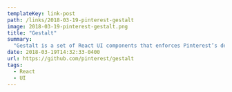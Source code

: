 ```yaml
---
templateKey: link-post
path: /links/2018-03-19-pinterest-gestalt
image: 2018-03-19-pinterest-gestalt.png
title: "Gestalt"
summary:
  "Gestalt is a set of React UI components that enforces Pinterest’s design language. We use it to streamline communication between designers and developers by enforcing a bunch of fundamental UI components. This common set of components helps raise the bar for UX & accessibility across Pinterest."
date: 2018-03-19T14:32:33-0400
url: https://github.com/pinterest/gestalt
tags:
  - React
  - UI
---
```


